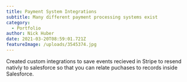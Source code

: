 ```yaml
---
title: Payment System Integrations
subtitle: Many different payment processing systems exist
category:
  - Portfolio
author: Nick Huber
date: 2021-03-20T08:59:01.721Z
featureImage: /uploads/3545374.jpg
---
```

Created custom integrations to save events recieved in Stripe to resend nativly to salesforce so that you can relate puchases to records inside Salesforce.